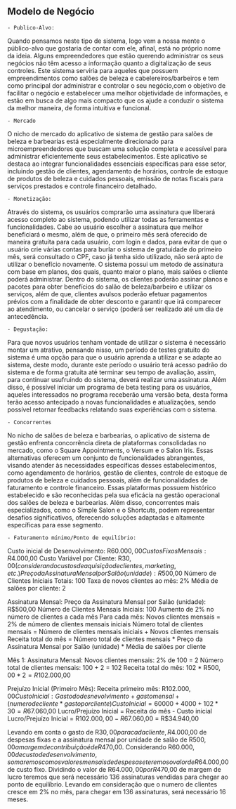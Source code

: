 ## Modelo de Negócio
	- Publico-Alvo:
Quando pensamos neste tipo de sistema, logo vem a nossa mente o público-alvo que gostaria de contar com ele, afinal, está no próprio nome da ideia. Alguns empreendedores que estão querendo administrar os seus negócios não têm acesso a informação quanto a digitalização de seus controles. Este sistema serviria para aqueles que possuem empreendimentos como salões de beleza e cabelereiros/barbeiros e tem como principal dor administrar e controlar o seu negócio,com o objetivo de facilitar o negócio e estabelecer uma melhor objetividade de informações, e estão em busca de algo mais compacto que os ajude a conduzir o sistema da melhor maneira, de forma intuitiva e funcional.

	- Mercado
O nicho de mercado do aplicativo de sistema de gestão para salões de beleza e barbearias está especialmente direcionado para microempreendedores que buscam uma solução completa e acessível para administrar eficientemente seus estabelecimentos. Este aplicativo se destaca ao integrar funcionalidades essenciais específicas para esse setor, incluindo gestão de clientes, agendamento de horários, controle de estoque de produtos de beleza e cuidados pessoais, emissão de notas fiscais para serviços prestados e controle financeiro detalhado.

	- Monetização:
Através do sistema, os usuários comprarão uma assinatura que liberará acesso completo ao sistema, podendo utilizar todas as ferramentas e funcionalidades. Cabe ao usuário escolher a assinatura que melhor beneficiará o mesmo, além de que, o primeiro mês será oferecido de maneira gratuita para cada usuário, com login e dados, para evitar de que o usuário crie várias contas para burlar o sistema de gratuidade do primeiro mês, será consultado o CPF, caso já tenha sido utilizado, não será apto de utilizar o benefício novamente.
O sistema possui um metodo de assinatura com base em planos, dos quais, quanto maior o plano, mais salões o cliente poderá administrar.
Dentro do sistema, os clientes poderão assinar planos e pacotes para obter benefícios do salão de beleza/barbeiro e utilizar os serviços, além de que, clientes avulsos poderão efetuar pagamentos prévios com a finalidade de obter desconto e garantir que irá comparecer ao atendimento, ou cancelar o serviço (poderá ser realizado até um dia de antecedência.

	- Degustação:
Para que novos usuários tenham vontade de utilizar o sistema é necessário montar um atrativo, pensando nisso, um período de testes gratuito do sistema é uma opção para que o usuário aprenda a utilizar e se adapte ao sistema, deste modo, durante este período o usuário terá acesso padrão do sistema e de forma gratuita até terminar seu tempo de avaliação, assim, para continuar usufruindo do sistema, deverá realizar uma assinatura. Além disso, é possível iniciar um programa de beta testing para os usuários, aqueles interessados no programa receberão uma versão beta, desta forma terão acesso antecipado a novas funcionalidades e atualizações, sendo possível retornar feedbacks relatando suas experiências com o sistema.

	- Concorrentes
No nicho de salões de beleza e barbearias, o aplicativo de sistema de gestão enfrenta concorrência direta de plataformas consolidadas no mercado, como o Square Appointments, o Versum e o Salon Iris. Essas alternativas oferecem um conjunto de funcionalidades abrangentes, visando atender às necessidades específicas desses estabelecimentos, como agendamento de horários, gestão de clientes, controle de estoque de produtos de beleza e cuidados pessoais, além de funcionalidades de faturamento e controle financeiro.
Essas plataformas possuem histórico estabelecido e são reconhecidas pela sua eficácia na gestão operacional dos salões de beleza e barbearias. Além disso, concorrentes mais especializados, como o Simple Salon e o Shortcuts, podem representar desafios significativos, oferecendo soluções adaptadas e altamente específicas para esse segmento.

	- Faturamento mínimo/Ponto de equilíbrio:
Custo inicial de Desenvolvimento: R$60.000,00
Custos Fixos Mensais: R$4.000,00
Custo Variável por Cliente: R$30,00 (considerando custos de aquisição de clientes, marketing, etc.)
Preço da Assinatura Mensal por Salão (unidade): R$500,00
Número de Clientes Iniciais Totais: 100 
Taxa de novos clientes ao mês: 2%
Média de salões por cliente: 2

Assinatura Mensal:
Preço da Assinatura Mensal por Salão (unidade): R$500,00
Número de Clientes Mensais Iniciais: 100
Aumento de 2% no número de clientes a cada mês
Para cada mês:
Novos clientes mensais = 2% de número de clientes mensais iniciais
Número total de clientes mensais = Número de clientes mensais iniciais + Novos clientes mensais
Receita total do mês = Número total de clientes mensais * Preço da Assinatura Mensal por Salão (unidade) * Média de salões por cliente

Mês 1:
Assinatura Mensal:
Novos clientes mensais: 2% de 100 = 2
Número total de clientes mensais: 100 + 2 = 102
Receita total do mês: 102 * R$500,00 * 2 = R$102.000,00

Prejuízo Inicial (Primeiro Mês):
Receita primeiro mês: R$102.000,00
Custo Inicial: Gasto do desnevolvimento + gasto mensal + (numero de cliente * gasto por cliente)
Custo Inicial = 60000 + 4000 + 102 * 30 = R$67.060,00
Lucro/Prejuízo Inicial =  Receita do mês - Custo inicial
Lucro/Prejuízo Inicial =  R$102.000,00 - R$67.060,00 = R$34.940,00

Levando em conta o gasto de R$30,00 para cada cliente, R$4.000,00 de despesas fixas e a assinatura mensal por unidade de salão de R$500,00 a margem de contribuição é de R$470,00.
Considerando R$60.000,00 de custo de desenvolvimento, somaremos com os valores mensais de despesas e teremos o valor de R$64.000,00 de custo fixo.
Dividindo o valor de R$64.000,00 por R$470,00 de margem de lucro teremos que será necessário 136 assinaturas vendidas para chegar ao ponto de equilíbrio.
Levando em consideração que o numero de clientes cresce em 2% no mês, para chegar em 136 assinaturas, será necessário 16 meses.
